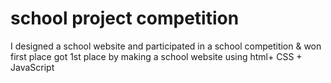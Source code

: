 # school project competition
I designed a school website and participated in a school competition &amp; won first place 
got 1st place by making a school website using html+ CSS + JavaScript 

